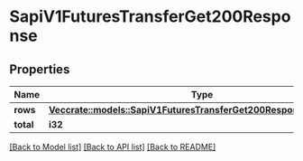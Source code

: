 # SapiV1FuturesTransferGet200Response

## Properties

Name | Type | Description | Notes
------------ | ------------- | ------------- | -------------
**rows** | [**Vec<crate::models::SapiV1FuturesTransferGet200ResponseRowsInner>**](_sapi_v1_futures_transfer_get_200_response_rows_inner.md) |  | 
**total** | **i32** |  | 

[[Back to Model list]](../README.md#documentation-for-models) [[Back to API list]](../README.md#documentation-for-api-endpoints) [[Back to README]](../README.md)


